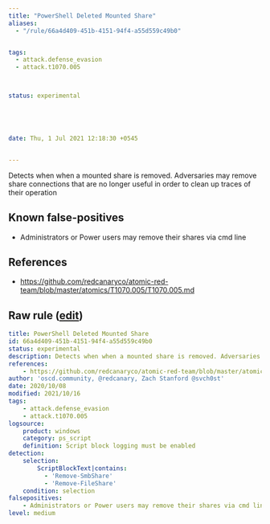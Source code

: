 ```yaml
---
title: "PowerShell Deleted Mounted Share"
aliases:
  - "/rule/66a4d409-451b-4151-94f4-a55d559c49b0"


tags:
  - attack.defense_evasion
  - attack.t1070.005



status: experimental





date: Thu, 1 Jul 2021 12:18:30 +0545


---
```


Detects when when a mounted share is removed. Adversaries may remove share connections that are no longer useful in order to clean up traces of their operation

<!--more-->


## Known false-positives

* Administrators or Power users may remove their shares via cmd line



## References

* https://github.com/redcanaryco/atomic-red-team/blob/master/atomics/T1070.005/T1070.005.md


## Raw rule ([edit](https://github.com/SigmaHQ/sigma/edit/master/rules/windows/powershell/powershell_script/posh_ps_suspicious_mounted_share_deletion.yml))
```yaml
title: PowerShell Deleted Mounted Share
id: 66a4d409-451b-4151-94f4-a55d559c49b0
status: experimental
description: Detects when when a mounted share is removed. Adversaries may remove share connections that are no longer useful in order to clean up traces of their operation
references:
    - https://github.com/redcanaryco/atomic-red-team/blob/master/atomics/T1070.005/T1070.005.md
author: 'oscd.community, @redcanary, Zach Stanford @svch0st'
date: 2020/10/08
modified: 2021/10/16
tags:
    - attack.defense_evasion
    - attack.t1070.005
logsource:
    product: windows
    category: ps_script
    definition: Script block logging must be enabled
detection:
    selection:
        ScriptBlockText|contains:
          - 'Remove-SmbShare'
          - 'Remove-FileShare'
    condition: selection
falsepositives:
    - Administrators or Power users may remove their shares via cmd line
level: medium

```
